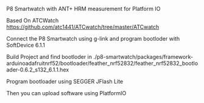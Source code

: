 P8 Smartwatch with ANT+ HRM measurement for Platform IO

Based On ATCWatch https://github.com/atc1441/ATCwatch/tree/master/ATCwatch

Connect the P8 Smartwatch using g-link and program bootloder with SoftDevice 6.1.1

Build Project and find bootloder in 
./p8-smartwatch/packages/framework-arduinoadafruitnrf52/bootloader/feather_nrf52832/feather_nrf52832_bootloader-0.6.2_s132_6.1.1.hex

Program bootloader using SEGGER JFlash Lite

Then you can upload software using PlatformIO

